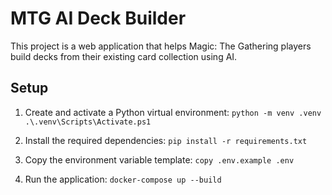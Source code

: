 # MTG AI Deck Builder

This project is a web application that helps Magic: The Gathering players build decks from their existing card collection using AI.

## Setup

1.  Create and activate a Python virtual environment:
    `python -m venv .venv`
    `.\.venv\Scripts\Activate.ps1`

2.  Install the required dependencies:
    `pip install -r requirements.txt`

3.  Copy the environment variable template:
    `copy .env.example .env`

4.  Run the application:
    `docker-compose up --build`